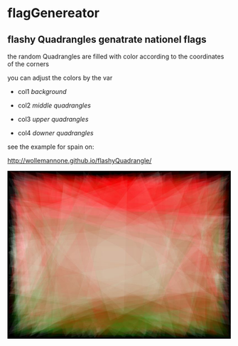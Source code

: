 # flagGenereator

## flashy Quadrangles genatrate nationel flags




  the random Quadrangles are filled with color according to the coordinates of the corners
  
  you can adjust the colors by the var 
  
  - col1 _background_
  - col2 _middle quadrangles_
  
  - col3 _upper quadrangles_
  - col4 _downer quadrangles_


see the example for spain on:

http://wollemannone.github.io/flashyQuadrangle/

![](https://github.com/wollemannone/flashyQuadrangle/blob/gh-pages/hungary.JPG)
